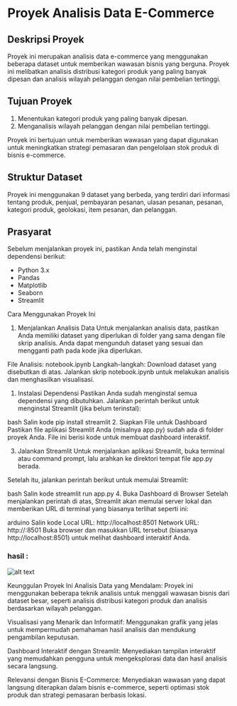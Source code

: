 # Proyek Analisis Data E-Commerce

## Deskripsi Proyek
Proyek ini merupakan analisis data e-commerce yang menggunakan beberapa dataset untuk memberikan wawasan bisnis yang berguna. Proyek ini melibatkan analisis distribusi kategori produk yang paling banyak dipesan dan analisis wilayah pelanggan dengan nilai pembelian tertinggi.

## Tujuan Proyek
1. Menentukan kategori produk yang paling banyak dipesan.
2. Menganalisis wilayah pelanggan dengan nilai pembelian tertinggi.

Proyek ini bertujuan untuk memberikan wawasan yang dapat digunakan untuk meningkatkan strategi pemasaran dan pengelolaan stok produk di bisnis e-commerce.

## Struktur Dataset
Proyek ini menggunakan 9 dataset yang berbeda, yang terdiri dari informasi tentang produk, penjual, pembayaran pesanan, ulasan pesanan, pesanan, kategori produk, geolokasi, item pesanan, dan pelanggan.

## Prasyarat
Sebelum menjalankan proyek ini, pastikan Anda telah menginstal dependensi berikut:

- Python 3.x
- Pandas
- Matplotlib
- Seaborn
- Streamlit

Cara Menggunakan Proyek Ini
1. Menjalankan Analisis Data
Untuk menjalankan analisis data, pastikan Anda memiliki dataset yang diperlukan di folder yang sama dengan file skrip analisis. Anda dapat mengunduh dataset yang sesuai dan mengganti path pada kode jika diperlukan.

File Analisis: notebook.ipynb
Langkah-langkah:
Download dataset yang disebutkan di atas.
Jalankan skrip  notebook.ipynb untuk melakukan analisis dan menghasilkan visualisasi.

1. Instalasi Dependensi
Pastikan Anda sudah menginstal semua dependensi yang dibutuhkan. Jalankan perintah berikut untuk menginstal Streamlit (jika belum terinstal):

bash
Salin kode
pip install streamlit
2. Siapkan File untuk Dashboard
Pastikan file aplikasi Streamlit Anda (misalnya app.py) sudah ada di folder proyek Anda. File ini berisi kode untuk membuat dashboard interaktif.

3. Jalankan Streamlit
Untuk menjalankan aplikasi Streamlit, buka terminal atau command prompt, lalu arahkan ke direktori tempat file app.py berada.

Setelah itu, jalankan perintah berikut untuk memulai Streamlit:

bash
Salin kode
streamlit run app.py
4. Buka Dashboard di Browser
Setelah menjalankan perintah di atas, Streamlit akan memulai server lokal dan memberikan URL di terminal yang biasanya terlihat seperti ini:

arduino
Salin kode
Local URL:  http://localhost:8501
Network URL:  http://<Your-IP>:8501
Buka browser dan masukkan URL tersebut (biasanya http://localhost:8501) untuk melihat dashboard interaktif Anda.

### hasil :
![alt text](image.png)

Keunggulan Proyek Ini
Analisis Data yang Mendalam: Proyek ini menggunakan beberapa teknik analisis untuk menggali wawasan bisnis dari dataset besar, seperti analisis distribusi kategori produk dan analisis berdasarkan wilayah pelanggan.

Visualisasi yang Menarik dan Informatif: Menggunakan grafik yang jelas untuk mempermudah pemahaman hasil analisis dan mendukung pengambilan keputusan.

Dashboard Interaktif dengan Streamlit: Menyediakan tampilan interaktif yang memudahkan pengguna untuk mengeksplorasi data dan hasil analisis secara langsung.

Relevansi dengan Bisnis E-Commerce: Menyediakan wawasan yang dapat langsung diterapkan dalam bisnis e-commerce, seperti optimasi stok produk dan strategi pemasaran berbasis lokasi.